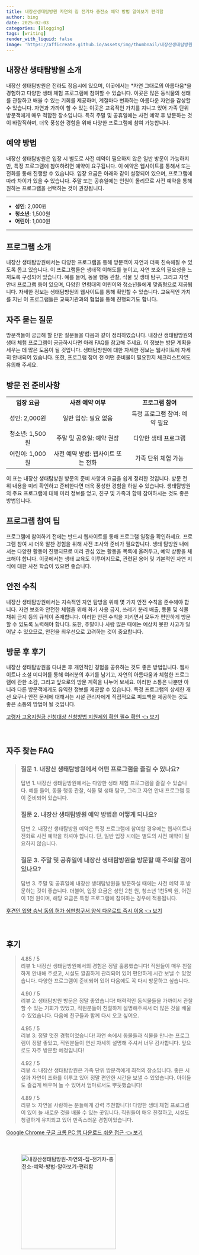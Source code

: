 ```yaml
---
title: 내장산생태탐방원 자연의 집 전기차 충전소 예약 방법 알아보기 편리함
author: bing
date: 2025-02-03
categories: [Blogging]
tags: [writing]
render_with_liquid: false
image: 'https://afficreate.github.io/assets/img/thumbnail/내장산생태탐방원-자연의-집-전기차-충전소-예약-방법-알아보기-편리함.webp'
---
```



<h2 id='내장산_생태탐방원_소개'>내장산 생태탐방원 소개</h2>

<p>내장산 생태탐방원은 전라도 정읍시에 있으며, 이곳에서는 *자연 그대로의 아름다움*을 경험하고 다양한 생태 체험 프로그램에 참여할 수 있습니다. 이곳은 많은 동식물의 생태를 관찰하고 배울 수 있는 기회를 제공하며, 계절마다 변화하는 아름다운 자연을 감상할 수 있습니다. 자연과 가까이 할 수 있는 이곳은 교육적인 가치를 지니고 있어 가족 단위 방문객에게 매우 적합한 장소입니다. 특히 주말 및 공휴일에는 사전 예약 후 방문하는 것이 바람직하며, 더욱 풍성한 경험을 위해 다양한 프로그램에 참여 가능합니다.</p>

<h2 id='예약_방법'>예약 방법</h2>

<p>내장산 생태탐방원은 입장 시 별도로 사전 예약이 필요하지 않은 일반 방문이 가능하지만, 특정 프로그램에 참여하려면 예약이 요구됩니다. 이 예약은 웹사이트를 통해서 또는 전화를 통해 진행할 수 있습니다. 입장 요금은 아래와 같이 설정되어 있으며, 프로그램에 따라 차이가 있을 수 있습니다. 주말 또는 공휴일에는 인원이 몰리므로 사전 예약을 통해 원하는 프로그램을 선택하는 것이 권장됩니다.</p>

<hr />

<ul>
    <li><b>성인</b>: 2,000원</li>
    <li><b>청소년</b>: 1,500원</li>
    <li><b>어린이</b>: 1,000원</li>
</ul>

<hr />

<h2 id='프로그램_소개'>프로그램 소개</h2>

<p>내장산 생태탐방원에서는 다양한 프로그램을 통해 방문객이 자연과 더욱 친숙해질 수 있도록 돕고 있습니다. 이 프로그램들은 생태적 이해도를 높이고, 자연 보호의 필요성을 느끼도록 구성되어 있습니다. 예를 들어, 동물 행동 관찰, 식물 및 생태 탐구, 그리고 자연 안내 프로그램 등이 있으며, 다양한 연령대의 어린이와 청소년들에게 맞춤형으로 제공됩니다. 자세한 정보는 생태탐방원의 웹사이트를 통해 확인할 수 있습니다. 교육적인 가치를 지닌 이 프로그램들은 교육기관과의 협업을 통해 진행되기도 합니다.</p>

<h2 id='자주_묻는_질문'>자주 묻는 질문</h2>

<p>방문객들이 궁금해 할 만한 질문들을 다음과 같이 정리하였습니다. 내장산 생태탐방원의 생태 체험 프로그램이 궁금하시다면 아래 FAQ를 참고해 주세요. 이 정보는 방문 계획을 세우는 데 많은 도움이 될 것입니다. 생태탐방원에 대한 자세한 정보는 웹사이트에 자세히 안내되어 있습니다. 또한, 프로그램 참여 전 어떤 준비물이 필요한지 체크리스트에도 유의해 주세요.</p>

<h2 id='방문_전_준비사항'>방문 전 준비사항</h2>

<table>
    <tr>
        <td style="text-align: center; height: 17px;"><b>입장 요금</b></td>
        <td style="text-align: center; height: 17px;"><b>사전 예약 여부</b></td>
        <td style="text-align: center; height: 17px;"><b>프로그램 참여</b></td>
    </tr>
    <tr>
        <td style="text-align: center; height: 17px;">성인: 2,000원</td>
        <td style="text-align: center; height: 17px;">일반 입장: 필요 없음</td>
        <td style="text-align: center; height: 17px;">특정 프로그램 참여: 예약 필요</td>
    </tr>
    <tr>
        <td style="text-align: center; height: 17px;">청소년: 1,500원</td>
        <td style="text-align: center; height: 17px;">주말 및 공휴일: 예약 권장</td>
        <td style="text-align: center; height: 17px;">다양한 생태 프로그램</td>
    </tr>
    <tr>
        <td style="text-align: center; height: 17px;">어린이: 1,000원</td>
        <td style="text-align: center; height: 17px;">사전 예약 방법: 웹사이트 또는 전화</td>
        <td style="text-align: center; height: 17px;">가족 단위 체험 가능</td>
    </tr>
</table>

<p>이 표는 내장산 생태탐방원 방문의 준비 사항과 요금을 쉽게 정리한 것입니다. 방문 전 위 내용을 미리 확인하고 준비한다면 더욱 풍성한 경험을 하실 수 있습니다. 생태탐방원의 주요 프로그램에 대해 미리 정보를 얻고, 친구 및 가족과 함께 참여하시는 것도 좋은 방법입니다.</p>

<h2 id='프로그램_참여_팁'>프로그램 참여 팁</h2>

<p>프로그램에 참여하기 전에는 반드시 웹사이트를 통해 프로그램 일정을 확인하세요. 프로그램 참여 시 더욱 알찬 경험을 위해 사전 조사와 준비가 필요합니다. 생태 탐방원 내에서는 다양한 활동이 진행되므로 미리 관심 있는 활동을 목록에 올려두고, 예약 상황을 체크해야 합니다. 이곳에서는 생태 교육도 이루어지므로, 관련된 용어 및 기본적인 자연 지식에 대한 사전 학습이 있으면 좋습니다.</p>

<h2 id='안전_수칙'>안전 수칙</h2>

<p>내장산 생태탐방원에서는 지속적인 자연 탐방을 위해 몇 가지 안전 수칙을 준수해야 합니다. 자연 보호와 안전한 체험을 위해 화기 사용 금지, 쓰레기 분리 배출, 동물 및 식물 채취 금지 등의 규칙이 존재합니다. 이러한 안전 수칙을 지키면서 모두가 편안하게 방문할 수 있도록 노력해야 합니다. 또한, 주말이나 사람 많은 때에는 예상치 못한 사고가 일어날 수 있으므로, 안전을 최우선으로 고려하는 것이 중요합니다.</p>

<h2 id='방문_후_후기'>방문 후 후기</h2>

<p>내장산 생태탐방원을 다녀온 후 개인적인 경험을 공유하는 것도 좋은 방법입니다. 웹사이트나 소셜 미디어를 통해 여러분의 후기를 남기고, 자연의 아름다움과 체험한 프로그램에 관한 소감, 그리고 앞으로의 방문 계획을 나누어 보세요. 이러한 소통은 나뿐만 아니라 다른 방문객에게도 유익한 정보를 제공할 수 있습니다. 특정 프로그램의 상세한 개선 요구나 안전 문제에 대해서는 시설 관리자에게 직접적으로 피드백을 제공하는 것도 좋은 소통의 방법이 될 것입니다.</p>


<p><a class="click-button" title="고령자 고용지원금 신청대상 신청방법 지원제외 확인 필수 확인" href="https://afficreate.github.io/posts/%EA%B3%A0%EB%A0%B9%EC%9E%90-%EA%B3%A0%EC%9A%A9%EC%A7%80%EC%9B%90%EA%B8%88-%EC%8B%A0%EC%B2%AD%EB%8C%80%EC%83%81-%EC%8B%A0%EC%B2%AD%EB%B0%A9%EB%B2%95-%EC%A7%80%EC%9B%90%EC%A0%9C%EC%99%B8-%ED%99%95%EC%9D%B8-%ED%95%84%EC%88%98-%ED%99%95%EC%9D%B8/" rel="dofollow">고령자 고용지원금 신청대상 신청방법 지원제외 확인 필수 확인 👈 보기</a></p><br>
<h2 id='자주_찾는_FAQ'>자주 찾는 FAQ</h2>
<div itemscope="" itemtype="https://schema.org/FAQPage"> 
<blockquote> 
<div itemscope="" itemprop="mainEntity" itemtype="https://schema.org/Question"> 
<h3 itemprop="name">질문 1. 내장산 생태탐방원에서 어떤 프로그램을 즐길 수 있나요?</h3> 
<div itemscope="" itemprop="acceptedAnswer" itemtype="https://schema.org/Answer"> 
<span itemprop="text"> 
<p>답변 1. 내장산 생태탐방원에서는 다양한 생태 체험 프로그램을 즐길 수 있습니다. 예를 들어, 동물 행동 관찰, 식물 및 생태 탐구, 그리고 자연 안내 프로그램 등이 준비되어 있습니다.</p> 
</span> 
</div> 
</div> 

<div itemscope="" itemprop="mainEntity" itemtype="https://schema.org/Question"> 
<h3 itemprop="name">질문 2. 내장산 생태탐방원 예약 방법은 어떻게 되나요?</h3> 
<div itemscope="" itemprop="acceptedAnswer" itemtype="https://schema.org/Answer"> 
<span itemprop="text"> 
<p>답변 2. 내장산 생태탐방원 예약은 특정 프로그램에 참여할 경우에는 웹사이트나 전화로 사전 예약을 하셔야 합니다. 단, 일반 입장 시에는 별도의 사전 예약이 필요하지 않습니다.</p> 
</span> 
</div> 
</div> 

<div itemscope="" itemprop="mainEntity" itemtype="https://schema.org/Question"> 
<h3 itemprop="name">질문 3. 주말 및 공휴일에 내장산 생태탐방원을 방문할 때 주의할 점이 있나요?</h3> 
<div itemscope="" itemprop="acceptedAnswer" itemtype="https://schema.org/Answer"> 
<span itemprop="text"> 
<p>답변 3. 주말 및 공휴일에 내장산 생태탐방원을 방문하실 때에는 사전 예약 후 방문하는 것이 좋습니다. 더불어, 입장 요금은 성인 2천 원, 청소년 1천5백 원, 어린이 1천 원이며, 해당 요금은 특정 프로그램에 참여하는 경우에 적용됩니다.</p> 
</span> 
</div> 
</div> 
</blockquote> 
</div>
<p><a class="click-button" title="후견인 입양 승낙 동의 허가 심판청구서 양식 다운로드 즉시 이용" href="https://afficreate.github.io/posts/%ED%9B%84%EA%B2%AC%EC%9D%B8-%EC%9E%85%EC%96%91-%EC%8A%B9%EB%82%99-%EB%8F%99%EC%9D%98-%ED%97%88%EA%B0%80-%EC%8B%AC%ED%8C%90%EC%B2%AD%EA%B5%AC%EC%84%9C-%EC%96%91%EC%8B%9D-%EB%8B%A4%EC%9A%B4%EB%A1%9C%EB%93%9C-%EC%A6%89%EC%8B%9C-%EC%9D%B4%EC%9A%A9/" rel="dofollow">후견인 입양 승낙 동의 허가 심판청구서 양식 다운로드 즉시 이용 👈 보기</a></p><br>
<h2 id='후기'>후기</h2>
<div itemscope itemtype="https://schema.org/Product">
  <blockquote>
  <div itemprop="review" itemscope itemtype="https://schema.org/Review">
      <div itemprop="reviewRating" itemscope itemtype="https://schema.org/Rating"> <span itemprop="ratingValue">4.85</span> / <span itemprop="bestRating">5</span> </div>
      <span itemprop="reviewBody">리뷰 1: 내장산 생태탐방원에서의 경험은 정말 훌륭했습니다! 직원들이 매우 친절하게 안내해 주셨고, 시설도 깔끔하게 관리되어 있어 편안하게 시간 보낼 수 있었습니다. 다양한 프로그램이 준비되어 있어 다음에도 꼭 다시 방문하고 싶습니다.</span>
  </div>
  <br>
  <div itemprop="review" itemscope itemtype="https://schema.org/Review">
      <div itemprop="reviewRating" itemscope itemtype="https://schema.org/Rating"> <span itemprop="ratingValue">4.90</span> / <span itemprop="bestRating">5</span> </div>
      <span itemprop="reviewBody">리뷰 2: 생태탐방원 방문은 정말 좋았습니다! 매력적인 동식물들을 가까이서 관찰할 수 있는 기회가 있었고, 직원분들이 친절하게 설명해주셔서 더 많은 것을 배울 수 있었습니다. 다음에 친구들과 함께 다시 오고 싶어요.</span>
  </div>
  <br>
  <div itemprop="review" itemscope itemtype="https://schema.org/Review">
      <div itemprop="reviewRating" itemscope itemtype="https://schema.org/Rating"> <span itemprop="ratingValue">4.95</span> / <span itemprop="bestRating">5</span> </div>
      <span itemprop="reviewBody">리뷰 3: 정말 멋진 경험이었습니다! 자연 속에서 동물들과 식물을 만나는 프로그램이 정말 좋았고, 직원분들이 연신 자세히 설명해 주셔서 너무 감사합니다. 앞으로도 자주 방문할 예정입니다!</span>
  </div>
  <br>
  <div itemprop="review" itemscope itemtype="https://schema.org/Review">
      <div itemprop="reviewRating" itemscope itemtype="https://schema.org/Rating"> <span itemprop="ratingValue">4.92</span> / <span itemprop="bestRating">5</span> </div>
      <span itemprop="reviewBody">리뷰 4: 내장산 생태탐방원은 가족 단위 방문객에게 최적의 장소입니다. 좋은 시설과 자연이 조화를 이루고 있어 정말 편안한 시간을 보낼 수 있었습니다. 아이들도 즐겁게 배우며 놀 수 있어서 엄마로서도 뿌듯했습니다!</span>
  </div>
  <br>
  <div itemprop="review" itemscope itemtype="https://schema.org/Review">
      <div itemprop="reviewRating" itemscope itemtype="https://schema.org/Rating"> <span itemprop="ratingValue">4.89</span> / <span itemprop="bestRating">5</span> </div>
      <span itemprop="reviewBody">리뷰 5: 자연을 사랑하는 분들에게 강력 추천합니다! 다양한 생태 체험 프로그램이 있어 늘 새로운 것을 배울 수 있는 곳입니다. 직원들이 매우 친절하고, 시설도 청결하게 유지되고 있어 만족스러운 경험이었습니다.</span>
  </div>
  </blockquote>
</div>
<p><a class="click-button" title="Google Chrome 구글 크롬 PC 앱 다운로드 쉬운 접근" href="https://afficreate.github.io/posts/Google-Chrome-%EA%B5%AC%EA%B8%80-%ED%81%AC%EB%A1%AC-PC-%EC%95%B1-%EB%8B%A4%EC%9A%B4%EB%A1%9C%EB%93%9C-%EC%89%AC%EC%9A%B4-%EC%A0%91%EA%B7%BC/" rel="dofollow">Google Chrome 구글 크롬 PC 앱 다운로드 쉬운 접근 👈 보기</a></p><br>
<figure class="image"><img src="https://afficreate.github.io/assets/img/thumbnail/내장산생태탐방원-자연의-집-전기차-충전소-예약-방법-알아보기-편리함.webp" alt="내장산생태탐방원-자연의-집-전기차-충전소-예약-방법-알아보기-편리함" width="256" height="256"></figure>